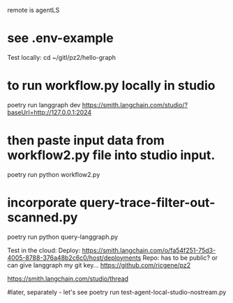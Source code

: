 
remote is agentLS
# see .env-example

Test locally:
cd ~/gitl/pz2/hello-graph

# to run workflow.py locally in studio
poetry run langgraph dev
https://smith.langchain.com/studio/?baseUrl=http://127.0.0.1:2024
# then paste input data from workflow2.py file into studio input.

poetry run python workflow2.py

# incorporate query-trace-filter-out-scanned.py
poetry run python query-langgraph.py

Test in the cloud:
Deploy:
   https://smith.langchain.com/o/fa54f251-75d3-4005-8788-376a48b2c6c0/host/deployments
   Repo: has to be public?  or can give langgraph my git key...
       https://github.com/ricgene/pz2

https://smith.langchain.com/studio/thread




#later, separately - let's see
poetry run test-agent-local-studio-nostream.py
